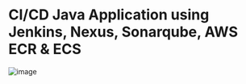 # CI/CD Java Application using Jenkins, Nexus, Sonarqube, AWS ECR & ECS
![image](https://github.com/Gabinsime75/CI-CD_Pipeline_Project_12/assets/115108532/8a3b14d9-cad6-4bf7-b8b4-47b43f004575)

